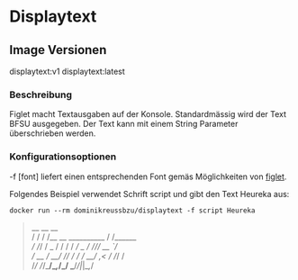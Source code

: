 # Displaytext
## Image Versionen
displaytext:v1
displaytext:latest

### Beschreibung
Figlet macht Textausgaben auf der Konsole. Standardmässig wird der Text BFSU ausgegeben. Der Text kann mit einem String Parameter überschrieben werden.

### Konfigurationsoptionen
-f \[font\] liefert einen entsprechenden Font gemäs Möglichkeiten von [figlet](http://figlet.org).

Folgendes Beispiel verwendet Schrift script und gibt den Text Heureka aus:

	docker run --rm dominikreussbzu/displaytext -f script Heureka
 
>    __  __                     __ <br>
>   / / / /__  __  __________  / /______ _<br>
>  / /_/ / _ \/ / / / ___/ _ \/ //_/ __ `/<br>
> / __  /  __/ /_/ / /  /  __/ ,< / /_/ /<br>
>/_/ /_/\___/\__,_/_/   \___/_/|_|\__,_/<br> 
<br>
